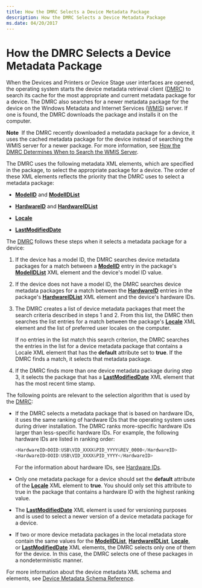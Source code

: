 ```yaml
---
title: How the DMRC Selects a Device Metadata Package
description: How the DMRC Selects a Device Metadata Package
ms.date: 04/20/2017
---
```


# How the DMRC Selects a Device Metadata Package


When the Devices and Printers or Device Stage user interfaces are opened, the operating system starts the device metadata retrieval client ([DMRC](device-metadata-retrieval-client.md)) to search its cache for the most appropriate and current metadata package for a device. The DMRC also searches for a newer metadata package for the device on the Windows Metadata and Internet Services ([WMIS](windows-metadata-and-internet-services.md)) server. If one is found, the DMRC downloads the package and installs it on the computer.

**Note**  If the DMRC recently downloaded a metadata package for a device, it uses the cached metadata package for the device instead of searching the WMIS server for a newer package. For more information, see [How the DMRC Determines When to Search the WMIS Server](how-the-dmrc-determines-when-to-search-the-wmis-server.md).

 

The DMRC uses the following metadata XML elements, which are specified in the package, to select the appropriate package for a device. The order of these XML elements reflects the priority that the DMRC uses to select a metadata package:

-   [**ModelID**](/previous-versions/windows/hardware/metadata/ff549295(v=vs.85)) and [**ModelIDList**](/previous-versions/windows/hardware/metadata/ff549303(v=vs.85))

-   [**HardwareID**](/previous-versions/windows/hardware/metadata/ff546114(v=vs.85)) and [**HardwareIDList**](/previous-versions/windows/hardware/metadata/ff546121(v=vs.85))

-   [**Locale**](/previous-versions/windows/hardware/metadata/ff548647(v=vs.85))

-   [**LastModifiedDate**](/previous-versions/windows/hardware/metadata/ff548624(v=vs.85))

The [DMRC](device-metadata-retrieval-client.md) follows these steps when it selects a metadata package for a device:

1.  If the device has a model ID, the DMRC searches device metadata packages for a match between a [**ModelID**](/previous-versions/windows/hardware/metadata/ff549295(v=vs.85)) entry in the package's [**ModelIDList**](/previous-versions/windows/hardware/metadata/ff549303(v=vs.85)) XML element and the device's model ID value.

2.  If the device does not have a model ID, the DMRC searches device metadata packages for a match between the [**HardwareID**](/previous-versions/windows/hardware/metadata/ff546114(v=vs.85)) entries in the package's [**HardwareIDList**](/previous-versions/windows/hardware/metadata/ff546121(v=vs.85)) XML element and the device's hardware IDs.

3.  The DMRC creates a list of device metadata packages that meet the search criteria described in steps 1 and 2. From this list, the DMRC then searches the list entries for a match between the package's [**Locale**](/previous-versions/windows/hardware/metadata/ff548647(v=vs.85)) XML element and the list of preferred user locales on the computer.

    If no entries in the list match this search criterion, the DMRC searches the entries in the list for a device metadata package that contains a Locale XML element that has the **default** attribute set to **true**. If the DMRC finds a match, it selects that metadata package.

4.  If the DMRC finds more than one device metadata package during step 3, it selects the package that has a [**LastModifiedDate**](/previous-versions/windows/hardware/metadata/ff548624(v=vs.85)) XML element that has the most recent time stamp.

The following points are relevant to the selection algorithm that is used by the [DMRC](device-metadata-retrieval-client.md):

-   If the DMRC selects a metadata package that is based on hardware IDs, it uses the same ranking of hardware IDs that the operating system uses during driver installation. The DMRC ranks more-specific hardware IDs larger than less-specific hardware IDs. For example, the following hardware IDs are listed in ranking order:

    ```cpp
    <HardwareID>DOID:USB\VID_XXXX&PID_YYYY&REV_0000</HardwareID>
    <HardwareID>DOID:USB\VID_XXXX&PID_YYYY</HardwareID>
    ```

    For the information about hardware IDs, see [Hardware IDs](hardware-ids.md).

-   Only one metadata package for a device should set the **default** attribute of the [**Locale**](/previous-versions/windows/hardware/metadata/ff548647(v=vs.85)) XML element to **true**. You should only set this attribute to true in the package that contains a hardware ID with the highest ranking value.

-   The [**LastModifiedDate**](/previous-versions/windows/hardware/metadata/ff548624(v=vs.85)) XML element is used for versioning purposes and is used to select a newer version of a device metadata package for a device.

-   If two or more device metadata packages in the local metadata store contain the same values for the [**ModelIDList**](/previous-versions/windows/hardware/metadata/ff549303(v=vs.85)), [**HardwareIDList**](/previous-versions/windows/hardware/metadata/ff546121(v=vs.85)), [**Locale**](/previous-versions/windows/hardware/metadata/ff548647(v=vs.85)), or [**LastModifiedDate**](/previous-versions/windows/hardware/metadata/ff548624(v=vs.85)) XML elements, the DMRC selects only one of them for the device. In this case, the DMRC selects one of these packages in a nondeterministic manner.

For more information about the device metadata XML schema and elements, see [Device Metadata Schema Reference](/previous-versions/windows/hardware/metadata/ff541452(v=vs.85)).

 

